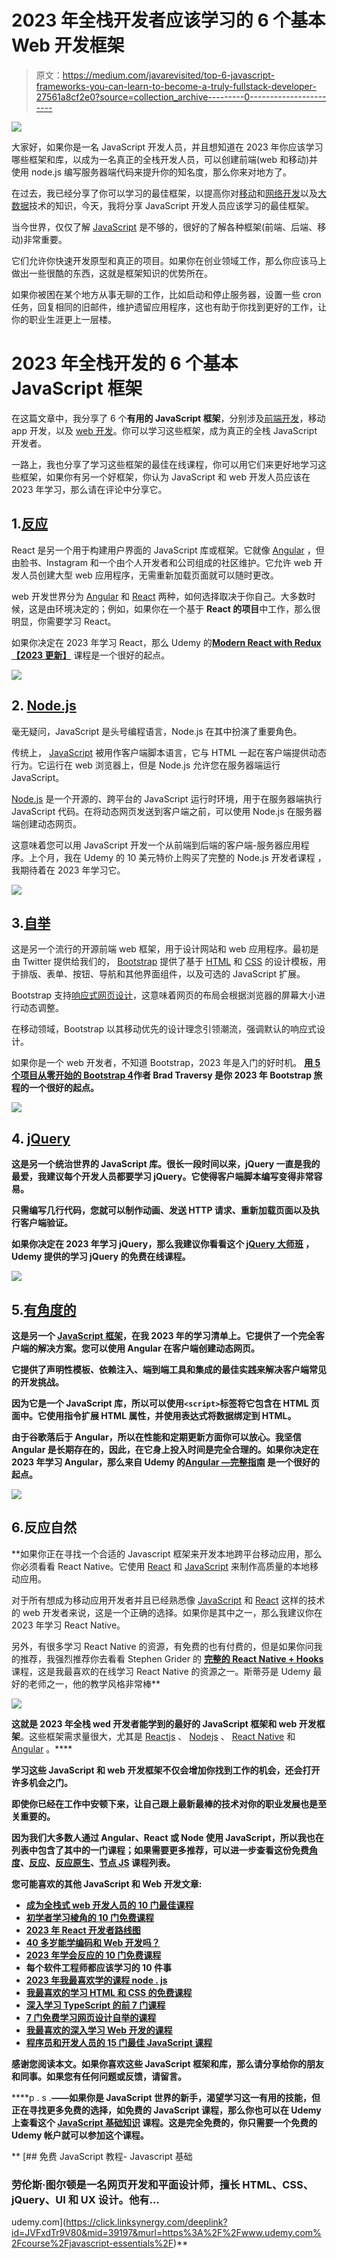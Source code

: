 # 2023 年全栈开发者应该学习的 6 个基本 Web 开发框架

> 原文：<https://medium.com/javarevisited/top-6-javascript-frameworks-you-can-learn-to-become-a-truly-fullstack-developer-27561a8cf2e0?source=collection_archive---------0----------------------->

[![](img/4dcfe9374d4d6498af21c710b012c3a0.png)](https://click.linksynergy.com/deeplink?id=JVFxdTr9V80&mid=39197&murl=https%3A%2F%2Fwww.udemy.com%2Fcourse%2Freact-redux%2F)

大家好，如果你是一名 JavaScript 开发人员，并且想知道在 2023 年你应该学习哪些框架和库，以成为一名真正的全栈开发人员，可以创建前端(web 和移动)并使用 node.js 编写服务器端代码来提升你的知名度，那么你来对地方了。

在过去，我已经分享了你可以学习的最佳框架，以提高你对[移动](/javarevisited/10-frameworks-and-libraries-mobile-application-developers-can-learn-in-2020-e0b91391cade)和[网络开发](/javarevisited/10-of-the-most-popular-javascript-frameworks-libraries-for-web-development-in-2019-a2c8cea68094)以及[大数据](http://www.java67.com/2018/05/top-5-free-big-data-courses-to-learn-Hadoop-Apache-Spark.html)技术的知识，今天，我将分享 JavaScript 开发人员应该学习的最佳框架。

当今世界，仅仅了解 [JavaScript](/javarevisited/10-best-online-courses-to-learn-javascript-in-2020-af5ed0801645) 是不够的，很好的了解各种框架(前端、后端、移动)非常重要。

它们允许你快速开发原型和真正的项目。如果你在创业领域工作，那么你应该马上做出一些很酷的东西，这就是框架知识的优势所在。

如果你被困在某个地方从事无聊的工作，比如启动和停止服务器，设置一些 cron 任务，回复相同的旧邮件，维护遗留应用程序，这也有助于你找到更好的工作，让你的职业生涯更上一层楼。

# 2023 年全栈开发的 6 个基本 JavaScript 框架

在这篇文章中，我分享了 6 个**有用的 JavaScript 框架**，分别涉及[前端开发](https://javarevisited.blogspot.com/2019/02/the-2019-web-developer-roadmap.html)，移动 app 开发，以及 [web 开发](/better-programming/my-5-favorite-courses-to-learn-web-development-in-2019-a5e74167f8b2)。你可以学习这些框架，成为真正的全栈 JavaScript 开发者。

一路上，我也分享了学习这些框架的最佳在线课程，你可以用它们来更好地学习这些框架，如果你有另一个好框架，你认为 JavaScript 和 web 开发人员应该在 2023 年学习，那么请在评论中分享它。

## 1.[反应](https://reactjs.org/)

React 是另一个用于构建用户界面的 JavaScript 库或框架。它就像 [Angular](http://www.java67.com/2018/01/top-5-free-angular-js-online-courses-for-web-developers.html) ，但由脸书、Instagram 和一个由个人开发者和公司组成的社区维护。它允许 web 开发人员创建大型 web 应用程序，无需重新加载页面就可以随时更改。

web 开发世界分为 [Angular](https://javarevisited.blogspot.com/2018/06/top-10-angular-tutorials-and-courses-for-web-developers.html#axzz5Ie75bPFF) 和 [React](http://www.java67.com/2018/02/5-free-react-courses-for-web-developers.html) 两种，如何选择取决于你自己。大多数时候，这是由环境决定的；例如，如果你在一个基于 **React 的项目**中工作，那么很明显，你需要学习 React。

如果你决定在 2023 年学习 React，那么 Udemy 的[**Modern React with Redux【2023 更新】**](https://click.linksynergy.com/deeplink?id=JVFxdTr9V80&mid=39197&murl=https%3A%2F%2Fwww.udemy.com%2Fcourse%2Freact-redux%2F) 课程是一个很好的起点。

[![](img/80f91372d3cd99623ac59037e16fd6aa.png)](https://click.linksynergy.com/deeplink?id=JVFxdTr9V80&mid=39197&murl=https%3A%2F%2Fwww.udemy.com%2Fcourse%2Freact-redux%2F)

## 2. [Node.js](https://nodejs.org/en/)

毫无疑问，JavaScript 是头号编程语言，Node.js 在其中扮演了重要角色。

传统上， [JavaScript](https://javarevisited.blogspot.com/2018/06/top-10-courses-to-learn-javascript-in.html) 被用作客户端脚本语言，它与 HTML 一起在客户端提供动态行为。它运行在 web 浏览器上，但是 Node.js 允许您在服务器端运行 JavaScript。

[Node.js](/javarevisited/top-10-online-courses-to-learn-node-js-in-depth-8ef0e31ca139) 是一个开源的、跨平台的 JavaScript 运行时环境，用于在服务器端执行 JavaScript 代码。在将动态网页发送到客户端之前，可以使用 Node.js 在服务器端创建动态网页。

这意味着您可以用 JavaScript 开发一个从前端到后端的客户端-服务器应用程序。上个月，我在 Udemy 的 10 美元特价上购买了完整的 Node.js 开发者课程 ，我期待着在 2023 年学习它。

[![](img/5bf648ad205578723588cdcf4045e009.png)](https://click.linksynergy.com/fs-bin/click?id=JVFxdTr9V80&subid=0&offerid=323058.1&type=10&tmpid=14538&RD_PARM1=https%3A%2F%2Fwww.udemy.com%2Fthe-complete-nodejs-developer-course-2%2F)

## 3.[自举](https://getbootstrap.com/)

这是另一个流行的开源前端 web 框架，用于设计网站和 web 应用程序。最初是由 Twitter 提供给我们的， [Bootstrap](/javarevisited/7-free-courses-to-learn-bootstrap-for-web-designers-and-developers-5135215648f1) 提供了基于 [HTML](https://www.java67.com/2020/08/5-best-online-courses-to-learn-html-5.html) 和 [CSS](/javarevisited/top-10-free-courses-to-learn-html-5-css-3-and-web-development-872d62d97a97) 的设计模板，用于排版、表单、按钮、导航和其他界面组件，以及可选的 JavaScript 扩展。

Bootstrap 支持[响应式网页设计](https://www.java67.com/2020/08/top-5-courses-to-learn-responsive-web-design-best.html)，这意味着网页的布局会根据浏览器的屏幕大小进行动态调整。

在移动领域，Bootstrap 以其移动优先的设计理念引领潮流，强调默认的响应式设计。

如果你是一个 web 开发者，不知道 Bootstrap，2023 年是入门的好时机。 [**用 5 个项目从零开始的 Bootstrap 4**](https://click.linksynergy.com/fs-bin/click?id=JVFxdTr9V80&subid=0&offerid=323058.1&type=10&tmpid=14538&RD_PARM1=https%3A%2F%2Fwww.udemy.com%2Fbootstrap-4-from-scratch-with-5-projects%2F)**作者 Brad Traversy 是你 2023 年 Bootstrap 旅程的一个很好的起点。**

**[![](img/e8d03c9a1392f97352f402dd8a95866f.png)](https://click.linksynergy.com/fs-bin/click?id=JVFxdTr9V80&subid=0&offerid=323058.1&type=10&tmpid=14538&RD_PARM1=https%3A%2F%2Fwww.udemy.com%2Fbootstrap-4-from-scratch-with-5-projects%2F)**

## **4. [jQuery](https://jquery.com/)**

**这是另一个统治世界的 JavaScript 库。很长一段时间以来，jQuery 一直是我的最爱，我建议每个开发人员都要学习 jQuery。它使得客户端脚本编写变得非常容易。**

**只需编写几行代码，您就可以制作动画、发送 HTTP 请求、重新加载页面以及执行客户端验证。**

**如果你决定在 2023 年学习 jQuery，那么我建议你看看这个 [**jQuery 大师班**](https://click.linksynergy.com/fs-bin/click?id=JVFxdTr9V80&subid=0&offerid=323058.1&type=10&tmpid=14538&RD_PARM1=https%3A%2F%2Fwww.udemy.com%2Fjquery-tutorial%2F) ，Udemy 提供的学习 jQuery 的免费在线课程。**

**[![](img/dd1a63203175bd0fa330140c4c69e174.png)](https://click.linksynergy.com/fs-bin/click?id=JVFxdTr9V80&subid=0&offerid=323058.1&type=10&tmpid=14538&RD_PARM1=https%3A%2F%2Fwww.udemy.com%2Fjquery-tutorial%2F)**

## **5.[有角度的](https://angular.io/)**

**这是另一个 [JavaScript 框架](/javarevisited/10-of-the-most-popular-javascript-frameworks-libraries-for-web-development-in-2019-a2c8cea68094)，在我 2023 年的学习清单上。它提供了一个完全客户端的解决方案。您可以使用 Angular 在客户端创建动态网页。**

**它提供了声明性模板、依赖注入、端到端工具和集成的最佳实践来解决客户端常见的开发挑战。**

**因为它是一个 JavaScript 库，所以可以使用`<script>`标签将它包含在 HTML 页面中。它使用指令扩展 HTML 属性，并使用表达式将数据绑定到 HTML。**

**由于谷歌落后于 Angular，所以在性能和定期更新方面你可以放心。我坚信 Angular 是长期存在的，因此，在它身上投入时间是完全合理的。如果你决定在 2023 年学习 Angular，那么来自 Udemy 的[**Angular —完整指南**](https://click.linksynergy.com/fs-bin/click?id=JVFxdTr9V80&subid=0&offerid=323058.1&type=10&tmpid=14538&RD_PARM1=https%3A%2F%2Fwww.udemy.com%2Fthe-complete-guide-to-angular-2%2F) 是一个很好的起点。**

**[![](img/346c46f8992c0c498568a254727b150e.png)](https://click.linksynergy.com/fs-bin/click?id=JVFxdTr9V80&subid=0&offerid=323058.1&type=10&tmpid=14538&RD_PARM1=https%3A%2F%2Fwww.udemy.com%2Fthe-complete-guide-to-angular-2%2F)**

## **6.反应自然**

**如果你正在寻找一个合适的 Javascript 框架来开发本地跨平台移动应用，那么你必须看看 React Native。它使用 [React](https://javarevisited.blogspot.com/2018/08/top-5-react-js-and-redux-courses-to-learn-online.html) 和 [JavaScript](https://javarevisited.blogspot.com/2018/06/top-10-courses-to-learn-javascript-in.html) 来制作高质量的本地移动应用。

对于所有想成为移动应用开发者并且已经熟悉像 [JavaScript](/javarevisited/10-best-online-courses-to-learn-javascript-in-2020-af5ed0801645) 和 [React](/@javinpaul/top-5-courses-to-learn-react-js-in-2019-best-of-lot-fa02cd96cdf0) 这样的技术的 web 开发者来说，这是一个正确的选择。如果你是其中之一，那么我建议你在 2023 年学习 React Native。

另外，有很多学习 React Native 的资源，有免费的也有付费的，但是如果你问我的推荐，我强烈推荐你去看看 Stephen Grider 的 [**完整的 React Native + Hooks**](https://click.linksynergy.com/deeplink?id=JVFxdTr9V80&mid=39197&murl=https%3A%2F%2Fwww.udemy.com%2Fcourse%2Fthe-complete-react-native-and-redux-course%2F) 课程，这是我最喜欢的在线学习 React Native 的资源之一。斯蒂芬是 Udemy 最好的老师之一，他的教学风格非常棒**

**[![](img/7dc93ef2a4db0258886f761bbc20ca91.png)](https://click.linksynergy.com/deeplink?id=JVFxdTr9V80&mid=39197&murl=https%3A%2F%2Fwww.udemy.com%2Fcourse%2Fthe-complete-react-native-and-redux-course%2F)**

**这就是 2023 年全栈 wed 开发者能学到的最好的 JavaScript 框架和 web 开发框架**。这些框架需求量很大，尤其是 [Reactjs](/javarevisited/top-10-free-courses-to-learn-react-js-c14edbd3b35f?source=extreme_main_feed----d3a191ac6ed-----5-1--------------------561c2dc6_a2b4_41e0_b7be_1d97edbf631c--8) 、 [Nodejs](/javarevisited/7-free-courses-to-learn-node-js-in-2020-2f1dd6722b49?source=---------10------------------) 、 [React Native](/javarevisited/my-favorite-free-react-native-courses-for-beginners-in-2020-4629f5274eb6) 和 [Angular](/javarevisited/10-courses-to-learn-angular-for-web-development-6da1bd2856dc) 。****

**学习这些 JavaScript 和 web 开发框架不仅会增加你找到工作的机会，还会打开许多机会之门。**

**即使你已经在工作中安顿下来，让自己跟上最新最棒的技术对你的职业发展也是至关重要的。**

**因为我们大多数人通过 Angular、React 或 Node 使用 JavaScript，所以我也在列表中包含了其中的一门课程；如果需要更多推荐，可以进一步查看这份免费[角度](http://www.java67.com/2018/01/top-5-free-angular-js-online-courses-for-web-developers.html)、[反应](http://www.java67.com/2018/02/5-free-react-courses-for-web-developers.html)、[反应原生](/@javinpaul/top-5-react-native-courses-for-mobile-application-developers-b82febdf8a46?source=---------112------------------)、[节点 JS](http://javarevisited.blogspot.sg/2018/01/top-5-nodejs-and-express-js-online-courses-for-web-developers.html) 课程列表。**

**您可能喜欢的其他 **JavaScript 和 Web 开发文章**:**

*   **[成为全栈式 web 开发人员的 10 门最佳课程](/javarevisited/top-10-online-courses-to-become-a-fullstack-web-developer-in-2020-d608a6b63232)**
*   **[初学者学习棱角的 10 门免费课程](/javarevisited/top-10-free-courses-to-learn-angular-framework-in-2020-bb62148c73d3)**
*   **[2023 年 React 开发者路线图](https://javarevisited.blogspot.com/2018/10/the-2018-react-developer-roadmap.html)**
*   **[40 多岁能学编码和 Web 开发吗？](/javarevisited/can-you-learn-programming-and-become-a-web-developer-in-the-40s-and-50s-f9e117f32721)**
*   **[2023 年学会反应的 10 门免费课程](/javarevisited/top-10-free-courses-to-learn-react-js-c14edbd3b35f)**
*   **每个软件工程师都应该学习的 10 件事**
*   **[2023 年我最喜欢学的课程 node . js](/javarevisited/top-10-online-courses-to-learn-node-js-in-depth-8ef0e31ca139)**
*   **[我最喜欢的学习 HTML 和 CSS 的免费课程](/javarevisited/5-free-html-and-css-courses-to-learn-front-end-web-development-online-8b04517c6ecb?source=collection_home---4------0-----------------------)**
*   **[深入学习 TypeScript 的前 7 门课程](/javarevisited/7-best-courses-to-learn-typescript-in-depth-58439e1ce729)**
*   **[7 门免费学习网页设计自举的课程](/javarevisited/7-free-courses-to-learn-bootstrap-for-web-designers-and-developers-5135215648f1)**
*   **[我最喜欢的深入学习 Web 开发的课程](/better-programming/my-5-favorite-courses-to-learn-web-development-in-2019-a5e74167f8b2)**
*   **[程序员和开发人员的 15 门最佳 JavaScript 课程](/javarevisited/10-best-online-courses-to-learn-javascript-in-2020-af5ed0801645)**

**感谢您阅读本文。如果你喜欢这些 JavaScript 框架和库，那么请分享给你的朋友和同事。如果您有任何问题或反馈，请留言。**

****p . s .**——如果你是 JavaScript 世界的新手，渴望学习这一有用的技能，但正在寻找更多免费的选择，如免费的 JavaScript 课程，那么你也可以在 Udemy 上查看这个 [**JavaScript 基础知识**](https://click.linksynergy.com/deeplink?id=JVFxdTr9V80&mid=39197&murl=https%3A%2F%2Fwww.udemy.com%2Fcourse%2Fjavascript-essentials%2F) 课程。这是完全免费的，你只需要一个免费的 Udemy 帐户就可以参加这个课程。**

**[](https://click.linksynergy.com/deeplink?id=JVFxdTr9V80&mid=39197&murl=https%3A%2F%2Fwww.udemy.com%2Fcourse%2Fjavascript-essentials%2F) [## 免费 JavaScript 教程- Javascript 基础

### 劳伦斯·图尔顿是一名网页开发和平面设计师，擅长 HTML、CSS、jQuery、UI 和 UX 设计。他有…

udemy.com](https://click.linksynergy.com/deeplink?id=JVFxdTr9V80&mid=39197&murl=https%3A%2F%2Fwww.udemy.com%2Fcourse%2Fjavascript-essentials%2F)**